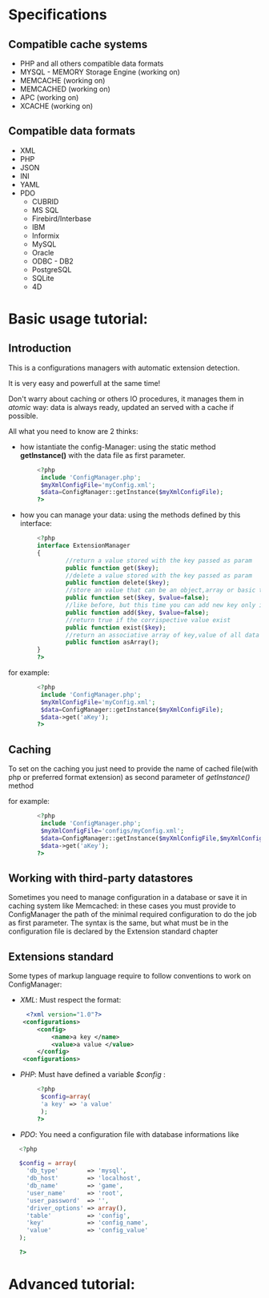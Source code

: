 # Specifications

## Compatible cache systems 

* PHP and all others compatible data formats
* MYSQL - MEMORY Storage Engine (working on)
* MEMCACHE (working on)
* MEMCACHED (working on)
* APC (working on)
* XCACHE (working on)

## Compatible data formats

* XML
* PHP
* JSON
* INI
* YAML
* PDO
  * CUBRID
  * MS SQL
  * Firebird/Interbase
  * IBM
  * Informix
  * MySQL
  * Oracle
  * ODBC - DB2
  * PostgreSQL
  * SQLite
  * 4D

# Basic usage tutorial:

## Introduction

This is a configurations managers with automatic extension detection.

It is very easy and powerfull at the same time!


Don't warry about caching or others IO procedures, it manages them in _atomic_ way: data is always ready, updated an served with a cache if possible.


All what you need to know are 2 thinks:


* how istantiate the config-Manager: using the static method **getInstance()** with the data file as first parameter. 

``` php
        <?php
         include 'ConfigManager.php';
         $myXmlConfigFile='myConfig.xml';
         $data=ConfigManager::getInstance($myXmlConfigFile);
        ?>
```

* how you can manage your data:
using the methods defined by this interface:

``` php
        <?php
        interface ExtensionManager
        {
                //return a value stored with the key passed as param
                public function get($key);
                //delete a value stored with the key passed as param 
                public function delete($key);
                //store an value that can be an object,array or basic type in the corrispective existing key, or store all variables inside an array or object passed like key  
                public function set($key, $value=false);
                //like before, but this time you can add new key only if not exist
                public function add($key, $value=false);
                //return true if the corrispective value exist
                public function exist($key);
                //return an associative array of key,value of all data
                public function asArray();
        }
        ?>
```

for example:

``` php
        <?php
         include 'ConfigManager.php';
         $myXmlConfigFile='myConfig.xml';
         $data=ConfigManager::getInstance($myXmlConfigFile);
         $data->get('aKey'); 
        ?>
```

## Caching
To set on the caching you just need to provide the name of cached file(with php or preferred format extension) as second parameter of _getInstance()_ method

for example:

``` php
        <?php
         include 'ConfigManager.php';
         $myXmlConfigFile='configs/myConfig.xml';
         $data=ConfigManager::getInstance($myXmlConfigFile,$myXmlConfigFile.'.php');
         $data->get('aKey'); 
        ?>
```
## Working with third-party datastores
Sometimes you need to manage configuration in a database or save it in caching system like Memcached:
in these cases you must provide to ConfigManager the path of the minimal required configuration to do the job as first parameter.
The syntax is the same, but what must be in the configuration file is declared by the Extension standard chapter


## Extensions standard
Some types of markup language require to follow conventions to work on ConfigManager:
* _XML_:
 Must respect the format:

``` xml
     <?xml version="1.0"?>
    <configurations>
        <config>
            <name>a key </name>
            <value>a value </value>
        </config>
    <configurations>
```
* _PHP_: 
 Must have defined a variable _$config_ :

``` php
        <?php
         $config=array(
         'a key' => 'a value'
         );
        ?>
```
* _PDO_:
 You need a configuration file with database informations like
 
 ``` php
    <?php

    $config = array(
      'db_type'        => 'mysql',
      'db_host'        => 'localhost',
      'db_name'        => 'game',
      'user_name'      => 'root',
      'user_password'  => '',
      'driver_options' => array(),
      'table'          => 'config',
      'key'            => 'config_name',
      'value'          => 'config_value'
    );

    ?>

```

# Advanced tutorial:

 